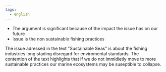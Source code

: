 ```yaml
---
tags:
  - english
---
```

- The argument is significant because of the impact the issue has on our future
- Issue is the non sustainable fishing practices

The issue adressed in the text "Sustainable Seas" is about the fishing industries long stading disregard for enviromental standards. The contention of the text highlights that if we do not immidietly move to more sustainable practices our marine ecosystems may be suseptible to collapse.